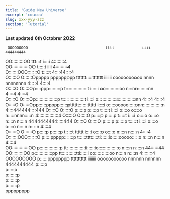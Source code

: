 ```yaml
---
title: 'Guide New Universe'
excerpt: 'coucou'
slug: xxx-yyy-zzz
section: 'Tutorial'
---
```


**Last updated 6th Octobrer 2022**

                                                                                                                                
                                                                                                                                
     OOOOOOOOO                                  tttt            iiii                                                 444444444  
   OO:::::::::OO                             ttt:::t           i::::i                                               4::::::::4  
 OO:::::::::::::OO                           t:::::t            iiii                                               4:::::::::4  
O:::::::OOO:::::::O                          t:::::t                                                              4::::44::::4  
O::::::O   O::::::Oppppp   ppppppppp   ttttttt:::::ttttttt    iiiiiii    ooooooooooo   nnnn  nnnnnnnn            4::::4 4::::4  
O:::::O     O:::::Op::::ppp:::::::::p  t:::::::::::::::::t    i:::::i  oo:::::::::::oo n:::nn::::::::nn         4::::4  4::::4  
O:::::O     O:::::Op:::::::::::::::::p t:::::::::::::::::t     i::::i o:::::::::::::::on::::::::::::::nn       4::::4   4::::4  
O:::::O     O:::::Opp::::::ppppp::::::ptttttt:::::::tttttt     i::::i o:::::ooooo:::::onn:::::::::::::::n     4::::444444::::444
O:::::O     O:::::O p:::::p     p:::::p      t:::::t           i::::i o::::o     o::::o  n:::::nnnn:::::n     4::::::::::::::::4
O:::::O     O:::::O p:::::p     p:::::p      t:::::t           i::::i o::::o     o::::o  n::::n    n::::n     4444444444:::::444
O:::::O     O:::::O p:::::p     p:::::p      t:::::t           i::::i o::::o     o::::o  n::::n    n::::n               4::::4  
O::::::O   O::::::O p:::::p    p::::::p      t:::::t    tttttt i::::i o::::o     o::::o  n::::n    n::::n               4::::4  
O:::::::OOO:::::::O p:::::ppppp:::::::p      t::::::tttt:::::ti::::::io:::::ooooo:::::o  n::::n    n::::n               4::::4  
 OO:::::::::::::OO  p::::::::::::::::p       tt::::::::::::::ti::::::io:::::::::::::::o  n::::n    n::::n             44::::::44
   OO:::::::::OO    p::::::::::::::pp          tt:::::::::::tti::::::i oo:::::::::::oo   n::::n    n::::n             4::::::::4
     OOOOOOOOO      p::::::pppppppp              ttttttttttt  iiiiiiii   ooooooooooo     nnnnnn    nnnnnn             4444444444
                    p:::::p                                                                                                     
                    p:::::p                                                                                                     
                   p:::::::p                                                                                                    
                   p:::::::p                                                                                                    
                   p:::::::p                                                                                                    
                   ppppppppp                                                                                                    
                                                                                                                                
